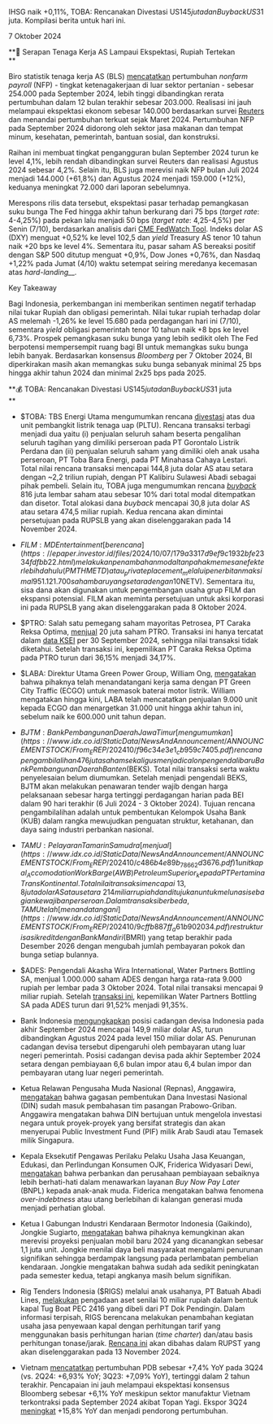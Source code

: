 IHSG naik +0,11%, TOBA: Rencanakan Divestasi US$145 juta dan Buyback US$31 juta. Kompilasi berita untuk hari ini.

7 Oktober 2024

**👷 Serapan Tenaga Kerja AS Lampaui Ekspektasi, Rupiah Tertekan  
**

Biro statistik tenaga kerja AS (BLS) [mencatatkan](https://www.bls.gov/news.release/empsit.nr0.htm) pertumbuhan _nonfarm payroll_ (NFP) - tingkat ketenagakerjaan di luar sektor pertanian - sebesar 254.000 pada September 2024, lebih tinggi dibandingkan rerata pertumbuhan dalam 12 bulan terakhir sebesar 203.000. Realisasi ini jauh melampaui ekspektasi ekonom sebesar 140.000 berdasarkan survei [Reuters](https://www.reuters.com/markets/us/us-expected-report-moderate-september-job-growth-2024-10-04/) dan menandai pertumbuhan terkuat sejak Maret 2024. Pertumbuhan NFP pada September 2024 didorong oleh sektor jasa makanan dan tempat minum, kesehatan, pemerintah, bantuan sosial, dan konstruksi.

Raihan ini membuat tingkat pengangguran bulan September 2024 turun ke level 4,1%, lebih rendah dibandingkan survei Reuters dan realisasi Agustus 2024 sebesar 4,2%. Selain itu, BLS juga merevisi naik NFP bulan Juli 2024 menjadi 144.000 (+61,8%) dan Agustus 2024 menjadi 159.000 (+12%), keduanya meningkat 72.000 dari laporan sebelumnya.

Merespons rilis data tersebut, ekspektasi pasar terhadap pemangkasan suku bunga The Fed hingga akhir tahun berkurang dari 75 bps (_target rate_: 4-4,25%) pada pekan lalu menjadi 50 bps (_target rate_: 4,25-4,5%) per Senin (7/10), berdasarkan analisis dari [CME FedWatch Tool](https://www.cmegroup.com/markets/interest-rates/cme-fedwatch-tool.html). Indeks dolar AS (DXY) menguat +0,52% ke level 102,5 dan _yield_ Treasury AS tenor 10 tahun naik +20 bps ke level 4%. Sementara itu, pasar saham AS bereaksi positif dengan S&P 500 ditutup menguat +0,9%, Dow Jones +0,76%, dan Nasdaq +1,22% pada Jumat (4/10) waktu setempat seiring meredanya kecemasan atas _hard-landing\_\_._

Key Takeaway

Bagi Indonesia, perkembangan ini memberikan sentimen negatif terhadap nilai tukar Rupiah dan obligasi pemerintah. Nilai tukar rupiah terhadap dolar AS melemah -1,26% ke level 15.680 pada perdagangan hari ini (7/10), sementara _yield_ obligasi pemerintah tenor 10 tahun naik +8 bps ke level 6,73%. Prospek pemangkasan suku bunga yang lebih sedikit oleh The Fed berpotensi mempersempit ruang bagi BI untuk memangkas suku bunga lebih banyak. Berdasarkan konsensus _Bloomberg_ per 7 Oktober 2024, BI diperkirakan masih akan memangkas suku bunga sebanyak minimal 25 bps hingga akhir tahun 2024 dan minimal 2x25 bps pada 2025.

**💰 TOBA: Rencanakan Divestasi US$145 juta dan Buyback US$31 juta  
**

- $TOBA: TBS Energi Utama mengumumkan rencana [divestasi](https://www.idx.co.id/StaticData/NewsAndAnnouncement/ANNOUNCEMENTSTOCK/From_EREP/202410/630198ec8c_7f64ed8f44.pdf) atas dua unit pembangkit listrik tenaga uap (PLTU). Rencana transaksi terbagi menjadi dua yaitu (i) penjualan seluruh saham beserta pengalihan seluruh tagihan yang dimiliki perseroan pada PT Gorontalo Listrik Perdana dan (ii) penjualan seluruh saham yang dimiliki oleh anak usaha perseroan, PT Toba Bara Energi, pada PT Minahasa Cahaya Lestari. Total nilai rencana transaksi mencapai 144,8 juta dolar AS atau setara dengan ~2,2 triliun rupiah, dengan PT Kalibiru Sulawesi Abadi sebagai pihak pembeli. Selain itu, TOBA juga mengumumkan rencana _[buyback](https://emitten-announcement.stockbit.com/attachments/f-31733100-0_TOBA_Laporan_Informasi_dan_Fakta_Material_31733100_lamp1.pdf)_ 816 juta lembar saham atau sebesar 10% dari total modal ditempatkan dan disetor. Total alokasi dana _buyback_ mencapai 30,8 juta dolar AS atau setara 474,5 miliar rupiah. Kedua rencana akan dimintai persetujuan pada RUPSLB yang akan diselenggarakan pada 14 November 2024.
- $FILM: MD Entertainment [berencana](https://epaper.investor.id/files/2024/10/07/179a3317d9ef9c1932bfe2334fdfbb22.html) melakukan penambahan modal tanpa hak memesan efek terlebih dahulu (PMTHMETD) atau _private placement_ melalui penerbitan maksimal 951.121.700 saham baru yang setara dengan 10% dari modal ditempatkan dan modal disetor Perseroan. Harga pelaksanaan ditetapkan sebesar 3.891 rupiah per saham sehingga potensi raupan dana mencapai ~3,7 triliun rupiah. Sekitar 1,65 triliun rupiah dari dana tersebut akan digunakan untuk [mengakuisisi](https://snips.stockbit.com/snips-terbaru/-film-berencana-jadi-pengendali-baru-netv?rq=FILM) Net Visi Media ($NETV). Sementara itu, sisa dana akan digunakan untuk pengembangan usaha grup FILM dan ekspansi potensial. FILM akan meminta persetujuan untuk aksi korporasi ini pada RUPSLB yang akan diselenggarakan pada 8 Oktober 2024.
- $PTRO: Salah satu pemegang saham mayoritas Petrosea, PT Caraka Reksa Optima, [menjual](https://emitennews.com/news/sunat-porsi-caraka-optima-buang-20-juta-saham-petrosea-ptro) 20 juta saham PTRO. Transaksi ini hanya tercatat dalam [data KSEI](https://www.idx.co.id/StaticData/NewsAndAnnouncement/ANNOUNCEMENTSTOCK/From_EREP/202410/4e8f3fe28b_1fdfec2e5b.pdf) per 30 September 2024, sehingga nilai transaksi tidak diketahui. Setelah transaksi ini, kepemilikan PT Caraka Reksa Optima pada PTRO turun dari 36,15% menjadi 34,17%.
- $LABA: Direktur Utama Green Power Group, William Ong, [mengatakan](https://epaper.bisnis.com/epaper/detail/page/144922/) bahwa pihaknya telah menandatangani kerja sama dengan PT Green City Traffic (ECGO) untuk memasok baterai motor listrik. William mengatakan hingga kini, LABA telah mencatatkan penjualan 9.000 unit kepada ECGO dan menargetkan 31.000 unit hingga akhir tahun ini, sebelum naik ke 600.000 unit tahun depan.
- $BJTM: Bank Pembangunan Daerah Jawa Timur [mengumumkan](https://www.idx.co.id/StaticData/NewsAndAnnouncement/ANNOUNCEMENTSTOCK/From_EREP/202410/f96c34e3e1_cb959c7405.pdf) rencana pengambilalihan 476 juta saham sekaligus menjadi calon pengendali baru Bank Pembangunan Daerah Banten ($BEKS). Total nilai transaksi serta waktu penyelesaian belum diumumkan. Setelah menjadi pengendali BEKS, BJTM akan melakukan penawaran tender wajib dengan harga pelaksanaan sebesar harga tertinggi perdagangan harian pada BEI dalam 90 hari terakhir (6 Juli 2024 - 3 Oktober 2024). Tujuan rencana pengambilalihan adalah untuk pembentukan Kelompok Usaha Bank (KUB) dalam rangka mewujudkan penguatan struktur, ketahanan, dan daya saing industri perbankan nasional.
- $TAMU: Pelayaran Tamarin Samudra [menjual](https://www.idx.co.id/StaticData/NewsAndAnnouncement/ANNOUNCEMENTSTOCK/From_EREP/202410/c486b4e89b_78662d3676.pdf) 1 unit kapal _Accomodation Work Barge (AWB) Petroleum Superior_ kepada PT Pertamina Trans Kontinental. Total nilai transaksi mencapai ~13,8 juta dolar AS atau setara ~214 miliar rupiah dan ditujukan untuk melunasi sebagian kewajiban perseroan. Dalam transaksi berbeda, TAMU telah [menandatangani](https://www.idx.co.id/StaticData/NewsAndAnnouncement/ANNOUNCEMENTSTOCK/From_EREP/202410/9cffb887ff_a61b902034.pdf) restrukturisasi kredit dengan Bank Mandiri ($BMRI) yang tetap berakhir pada Desember 2026 dengan mengubah jumlah pembayaran pokok dan bunga setiap bulannya.
- $ADES: Pengendali Akasha Wira International, Water Partners Bottling SA, menjual 1.000.000 saham ADES dengan harga rata-rata 9.000 rupiah per lembar pada 3 Oktober 2024. Total nilai transaksi mencapai 9 miliar rupiah. Setelah [transaksi ini](https://www.idx.co.id/StaticData/NewsAndAnnouncement/ANNOUNCEMENTSTOCK/From_EREP/202410/81d64492b8_e2fd069009.pdf), kepemilikan Water Partners Bottling SA pada ADES turun dari 91,52% menjadi 91,35%.

- Bank Indonesia [mengungkapkan](https://www.cnbcindonesia.com/market/20241007100715-17-577470/cadangan-devisa-ri-turun-tipis-sisa-us--1499-m-di-akhir-september) posisi cadangan devisa Indonesia pada akhir September 2024 mencapai 149,9 miliar dolar AS, turun dibandingkan Agustus 2024 pada level 150 miliar dolar AS. Penurunan cadangan devisa tersebut dipengaruhi oleh pembayaran utang luar negeri pemerintah. Posisi cadangan devisa pada akhir September 2024 setara dengan pembiayaan 6,6 bulan impor atau 6,4 bulan impor dan pembayaran utang luar negeri pemerintah.
- Ketua Relawan Pengusaha Muda Nasional (Repnas), Anggawira, [mengatakan](https://epaper.bisnis.com/epaper/detail/page/144923/) bahwa gagasan pembentukan Dana Investasi Nasional (DIN) sudah masuk pembahasan tim pasangan Prabowo-Griban. Anggawira mengatakan bahwa DIN bertujuan untuk mengelola investasi negara untuk proyek-proyek yang bersifat strategis dan akan menyerupai Public Investment Fund (PIF) milik Arab Saudi atau Temasek milik Singapura.
- Kepala Eksekutif Pengawas Perilaku Pelaku Usaha Jasa Keuangan, Edukasi, dan Perlindungan Konsumen OJK, Friderica Widyasari Dewi, [mengatakan](https://epaper.bisnis.com/epaper/detail/page/144928/) bahwa perbankan dan perusahaan pembiayaan sebaiknya lebih berhati-hati dalam menawarkan layanan _Buy Now Pay Later_ (BNPL) kepada anak-anak muda. Fiderica mengatakan bahwa fenomena _over-indebtness_ atau utang berlebihan di kalangan generasi muda menjadi perhatian global.
- Ketua I Gabungan Industri Kendaraan Bermotor Indonesia (Gaikindo), Jongkie Sugiarto, [mengatakan](https://www.cnnindonesia.com/otomotif/20241007042331-579-1152294/gaikindo-buka-kemungkinan-revisi-target-11-juta-mobil-baru-tahun-ini) bahwa pihaknya kemungkinan akan merevisi proyeksi penjualan mobil baru 2024 yang dicanangkan sebesar 1,1 juta unit. Jongkie menilai daya beli masyarakat mengalami penurunan signifikan sehingga berdampak langsung pada perlambatan pembelian kendaraan. Jongkie mengatakan bahwa sudah ada sedikit peningkatan pada semester kedua, tetapi angkanya masih belum signifikan.
- Rig Tenders Indonesia ($RIGS) melalui anak usahanya, PT Batuah Abadi Lines, [melakukan](https://www.idx.co.id/StaticData/NewsAndAnnouncement/ANNOUNCEMENTSTOCK/From_EREP/202410/c3aa2abd93_a73f9debec.pdf) pengadaan aset senilai 10 miliar rupiah dalam bentuk kapal Tug Boat PEC 2416 yang dibeli dari PT Dok Pendingin. Dalam informasi terpisah, RIGS berencana melakukan penambahan kegiatan usaha jasa penyewaan kapal dengan perhitungan tarif yang menggunakan basis perhitungan harian (_time charter_) dan/atau basis perhitungan tonase/jarak. [Rencana ini](https://www.idx.co.id/StaticData/NewsAndAnnouncement/ANNOUNCEMENTSTOCK/From_EREP/202410/5798eb3629_5b6d39ae95.pdf) akan dibahas dalam RUPST yang akan diselenggarakan pada 13 November 2024.
- Vietnam [mencatatkan](https://www.bloombergtechnoz.com/detail-news/50909/tahan-banting-pdb-vietnam-tumbuh-7-4-meski-diusik-topan-yagi/2) pertumbuhan PDB sebesar +7,4% YoY pada 3Q24 (vs. 2Q24: +6,93% YoY; 3Q23: +7,09% YoY), tertinggi dalam 2 tahun terakhir. Pencapaian ini jauh melampaui ekspektasi konsensus Bloomberg sebesar +6,1% YoY meskipun sektor manufaktur Vietnam terkontraksi pada September 2024 akibat Topan Yagi. Ekspor 3Q24 [meningkat](https://asia.nikkei.com/Economy/Vietnam-Q3-GDP-growth-rockets-7.4-highest-in-2-years) +15,8% YoY dan menjadi pendorong pertumbuhan.
